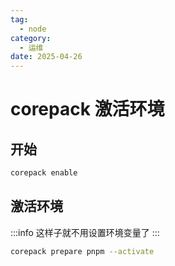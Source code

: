 ```yaml
---
tag:
  - node
category:
  - 运维
date: 2025-04-26
---
```


# corepack 激活环境

## 开始

```bash
corepack enable
```

## 激活环境

:::info
这样子就不用设置环境变量了
:::

```bash
corepack prepare pnpm --activate
```

